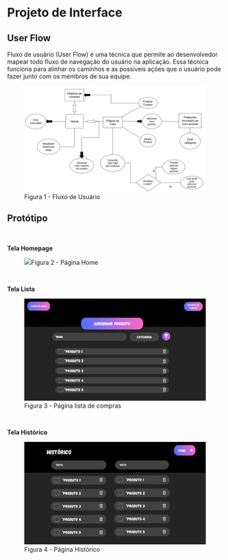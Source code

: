 
# Projeto de Interface

## User Flow

Fluxo de usuário (User Flow) é uma técnica que permite ao desenvolvedor mapear todo fluxo de navegação do usuário na aplicação. Essa técnica funciona para alinhar os caminhos e as possíveis ações que o usuário pode fazer junto com os membros de sua equipe.

<figure> 
  <img src="/documentos/img/FluxoUserAtt.jpg"
    <figcaption>Figura 1 - Fluxo de Usuário</figcaption>
</figure> 

## Protótipo
<br/>

 **Tela Homepage** 
 <br/>

<figure> 
  <img src="/documentos/img/HomeAtt.png"
    <figcaption>Figura 2 - Página Home </figcaption>
</figure> <br/>

 **Tela Lista** <br/>

<figure> 
  <img src="/documentos/img/Lista.png"
    <figcaption>Figura 3 - Página lista de compras </figcaption>
</figure>  
<br/>

 **Tela Histórico** <br/>

<figure> 
  <img src="/documentos/img/Historico.png"
    <figcaption>Figura 4 - Página Histórico </figcaption>
</figure> 
 


